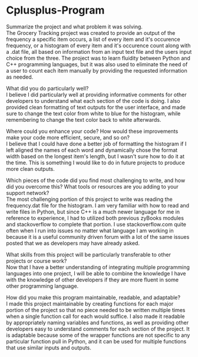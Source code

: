 # Cplusplus-Program

Summarize the project and what problem it was solving.  
The Grocery Tracking project was created to provide an output of the frequency a specific item occurs, a list of every item and it's occurence frequency, or a histogram of every item and it's occurence count along with a .dat file, all based on information from an input text file and the users input choice from the three.  The project was to learn fluidity between Python and C++ programming languages, but it was also used to eliminate the need of a user to count each item manually by providing the requested information as needed.

What did you do particularly well?  
I believe I did particularly well at providing informative comments for other developers to understand what each section of the code is doing.  I also provided clean formatting of text outputs for the user interface, and made sure to change the text color from white to blue for the histogram, while remembering to change the text color back to white afterwards.

Where could you enhance your code? How would these improvements make your code more efficient, secure, and so on?  
I believe that I could have done a better job of formatting the histogram if I left aligned the names of each word and dynamically chose the format width based on the longest item's length, but I wasn't sure how to do it at the time.  This is something I would like to do in future projects to produce more clean outputs.

Which pieces of the code did you find most challenging to write, and how did you overcome this? What tools or resources are you adding to your support network?  
The most challenging portion of this project to write was reading the frequency.dat file for the histogram.  I am very familiar with how to read and write files in Python, but since C++ is a much newer language for me in reference to experience, I had to utilized both previous zyBooks modules and stackoverflow to complete that portion.  I use stackoverflow.com quite often when I run into issues no matter what language I am working in because it is a useful community driven forum with a lot of the same issues posted that we as developers may have already asked.

What skills from this project will be particularly transferable to other projects or course work?  
Now that I have a better understanding of integrating multiple programming languages into one project, I will be able to combine the knowledge I have with the knowledge of other developers if they are more fluent in some other programming language.

How did you make this program maintainable, readable, and adaptable?  
I made this project maintainable by creating functions for each major portion of the project so that no piece needed to be written multiple times when a single function call for each would suffice.  I also made it readable by appropriately naming variables and functions, as well as providing other developers easy to understand comments for each section of the project.  It is adaptable because some of the wrapper functions are not specific to any particular function pull in Python, and it can be used for multiple functions that use similar inputs and outputs.
